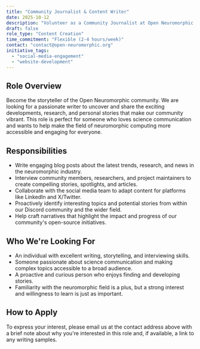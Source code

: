 ```yaml
---
title: "Community Journalist & Content Writer"
date: 2025-10-12
description: "Volunteer as a Community Journalist at Open Neuromorphic to uncover and write compelling stories, interview members, and report on industry trends."
draft: false
role_type: "Content Creation"
time_commitment: "Flexible (2-4 hours/week)"
contact: "contact@open-neuromorphic.org"
initiative_tags:
  - "social-media-engagement"
  - "website-development"
---
```


## Role Overview
Become the storyteller of the Open Neuromorphic community. We are looking for a passionate writer to uncover and share the exciting developments, research, and personal stories that make our community vibrant. This role is perfect for someone who loves science communication and wants to help make the field of neuromorphic computing more accessible and engaging for everyone.

## Responsibilities
- Write engaging blog posts about the latest trends, research, and news in the neuromorphic industry.
- Interview community members, researchers, and project maintainers to create compelling stories, spotlights, and articles.
- Collaborate with the social media team to adapt content for platforms like LinkedIn and X/Twitter.
- Proactively identify interesting topics and potential stories from within our Discord community and the wider field.
- Help craft narratives that highlight the impact and progress of our community's open-source initiatives.

## Who We're Looking For
- An individual with excellent writing, storytelling, and interviewing skills.
- Someone passionate about science communication and making complex topics accessible to a broad audience.
- A proactive and curious person who enjoys finding and developing stories.
- Familiarity with the neuromorphic field is a plus, but a strong interest and willingness to learn is just as important.

## How to Apply
To express your interest, please email us at the contact address above with a brief note about why you're interested in this role and, if available, a link to any writing samples.
